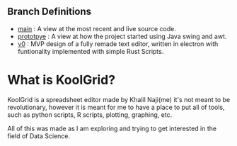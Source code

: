 ## Branch Definitions
- [main](https://github.com/flannelmonke/Khalil-s-KoolGrid-Editor/tree/main) : A view at the most recent and live source code.  
- [prototpye](https://github.com/flannelmonke/Khalil-s-KoolGrid-Editor/tree/prototype) : A view at how the project started using Java swing and awt.
- [v0](https://github.com/flannelmonke/Khalil-s-KoolGrid-Editor/tree/v0) : MVP design of a fully remade text editor, written in electron with funtionality implemented with simple Rust Scripts.

# What is KoolGrid?
KoolGrid is a spreadsheet editor made by Khalil Naji(me) it's not meant to be revolutionary, however it is meant for me to have a place to put all of tools, such as python scripts, R scripts, plotting, graphing, etc.

All of this was made as I am exploring and trying to get interested in the field of Data Science.